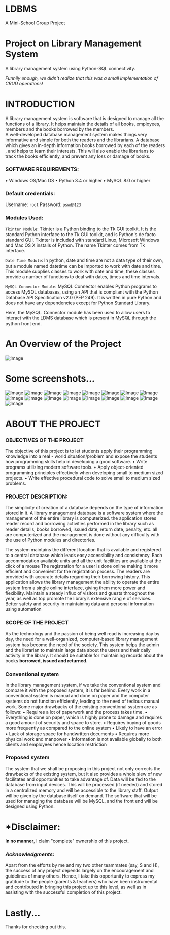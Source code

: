 <!DOCTYPE html>
# LDBMS
A Mini-School Group Project

# **Project on Library Management System**
A library management system using Python-SQL connectivity.

<i> Funnily enough, we didn't realize that this was a small implementation of CRUD operations!</i>

# **INTRODUCTION**
	
A library management system is software that is designed to manage all the functions of a library. It helps maintain the details of all books, employees, members and the books borrowed by the members.  
A well-developed database management system makes things very informative and simple for both the readers and the librarians.
A database which gives an in-depth information books borrowed by each of the readers , and helps to learn their interests. This will also enable the librarians to track the books efficiently, and prevent any loss or damage of books. 

### **SOFTWARE REQUIREMENTS:**

•	Windows OS/Mac OS
•	Python 3.4 or higher
•	MySQL 8.0 or higher

### Default credentials:
Username: `root`
Password: `pswd@123`


### **Modules Used:**

`Tkinter Module`: Tkinter is a Python binding to the Tk GUI toolkit. It is the standard Python interface to the Tk GUI toolkit, and is Python's de facto standard GUI. Tkinter is included with standard Linux, Microsoft Windows and Mac OS X installs of Python. The name Tkinter comes from Tk interface.

`Date Time Module`:  In python, date and time are not a data type of their own, but a module named datetime can be imported to work with date and time. This module supplies classes to work with date and time, these classes provide a number of functions to deal with dates, times and time intervals. 

`MySQL Connector Module`:  MySQL Connector enables Python programs to access MySQL databases, using an API that is compliant with the Python Database API Specification v2.0 (PEP 249). It is written in pure Python and does not have any dependencies except for Python Standard Library.

Here, the MySQL. Connector module has been used to allow users to interact with the LDMS database which is present in MySQL through the python front end. 

# **An Overview of the Project**

![Image](https://github.com/flurry101/A_Library_Management_System/blob/main/images/358847851-b65db1cd-35d5-4a1c-8963-1058a3030095.png)

# Some screenshots...


![Image](https://github.com/flurry101/Library-DBMS/blob/main/images/Picture2.png)
![Image](https://github.com/flurry101/Library-DBMS/blob/main/images/Picture3.png)
![Image](https://github.com/flurry101/Library-DBMS/blob/main/images/Picture4.png)
![Image](https://github.com/flurry101/Library-DBMS/blob/main/images/Picture5.png)
![Image](https://github.com/flurry101/Library-DBMS/blob/main/images/Picture6.png)
![Image](https://github.com/flurry101/Library-DBMS/blob/main/images/Picture8.png)
![Image](https://github.com/flurry101/Library-DBMS/blob/main/images/Picture9.png)
![Image](https://github.com/flurry101/Library-DBMS/blob/main/images/Picture10.png)
![Image](https://github.com/flurry101/Library-DBMS/blob/main/images/Picture11.png)
![Image](https://github.com/flurry101/Library-DBMS/blob/main/images/Picture12.png)
![Image](https://github.com/flurry101/Library-DBMS/blob/main/images/Picture13.png)
![Image](https://github.com/flurry101/Library-DBMS/blob/main/images/Picture14.png)
![Image](https://github.com/flurry101/Library-DBMS/blob/main/images/Picture15.png)
![Image](https://github.com/flurry101/Library-DBMS/blob/main/images/Picture16.png)
![Image](https://github.com/flurry101/Library-DBMS/blob/main/images/Picture17.png)
![Image](https://github.com/flurry101/Library-DBMS/blob/main/images/Picture18.png)
![Image](https://github.com/flurry101/Library-DBMS/blob/main/images/Picture19.png)


# ABOUT THE PROJECT

### **OBJECTIVES OF THE PROJECT**

The objective of this project is to let students apply their programming knowledge into a real - world situation/problem and expose the students how programming skills help in developing a good software.
•	Write programs utilizing modern software tools.
•	Apply object-oriented programming principles effectively when developing small to medium sized projects.
•	Write effective procedural code to solve small to medium sized problems.

### **PROJECT DESCRIPTION:**

The simplicity of creation of a database depends on the type of information stored in it. A library management database is a software system where the management of the entire library is computerized. the application stores reader record and borrowing activities performed in the library such as reader details, books borrowed, issued date, return date, penalty, etc. all are computerized and the management is done without any difficulty with the use of Python modules and directories.

The system maintains the different location that is available and registered to a central database which leads easy accessibility and consistency.
Each accommodation available units and all the unit facilities are available at the click of a mouse
The registration for a user is done online making it more efficient and convenient for the registration process.
The readers are provided with accurate details regarding their borrowing history.
This application allows the library management the ability to operate the entire system from a single online interface, giving them more power and flexibility.
Maintain a steady influx of visitors and guests throughout the year, as well as top promote the library’s extensive rang e of services.
Better safety and security in maintaining data and personal information using automation

### **SCOPE OF THE PROJECT**

As the technology and the passion of being well read is increasing day by day, the need for a well-organized, computer-based library management system has become the need of the society. This system helps the admin and the librarian to maintain large data about the users and their daily activity in the library. It should be suitable for maintaining records about the books **borrowed, issued and returned.** 

### **Conventional system**

In the library management system, if we take the conventional system and compare it with the proposed system, it is far behind. Every work in a conventional system is manual and done on paper and the computer systems do not function efficiently, leading to the need of tedious manual work. 
Some major drawbacks of the existing conventional system are as follows:
•	Requires a lot of paperwork and the process takes time.
•	Everything is done on paper, which is highly prone to damage and requires a good amount of security and space to store.
•	Requires buying of goods more frequently as compared to the online system
•	Likely to have an error
•	Lack of storage space for handwritten documents
•	Requires more physical work and manpower
•	Information is not available globally to both clients and employees hence location restriction

### **Proposed system**

The system that we shall be proposing in this project not only corrects the drawbacks of the existing system, but it also provides a whole slew of new facilitates and opportunities to take advantage of. Data will be fed to the database from input devices. This will be processed (if needed) and stored in a centralized memory and will be accessible to the library staff. Output will be given by the database itself on demand. The software that will be used for managing the database will be MySQL, and the front end will be designed using Python. 


# *Disclaimer:
**In no manner**, I claim "complete" ownership of this project. 

### *Acknowledgments:*
Apart from the efforts by me and my two other teammates (say, S and H), the success of any project depends largely on the encouragement and guidelines of many others. 
Hence, I take this opportunity to express my gratitude to the people (parents & teachers) who have been instrumental and contributed in bringing this project up to this level, as well as in assisting with the successful completion of this project.


# Lastly...
Thanks for checking out this. 
